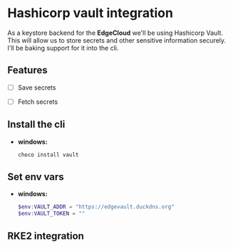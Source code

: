 # Hashicorp vault integration

As a keystore backend for the **EdgeCloud** we'll be using Hashicorp Vault. 
This will allow us to store secrets and other sensitive information securely. I'll be baking support for it into the cli.

## Features

- [ ] Save secrets
- [ ] Fetch secrets


## Install the cli

- **windows:**
    ```powershell
    choco install vault
    ```

## Set env vars

- **windows:**
    ```powershell
    $env:VAULT_ADDR = "https://edgevault.duckdns.org"
    $env:VAULT_TOKEN = ""
    ```

## RKE2 integration